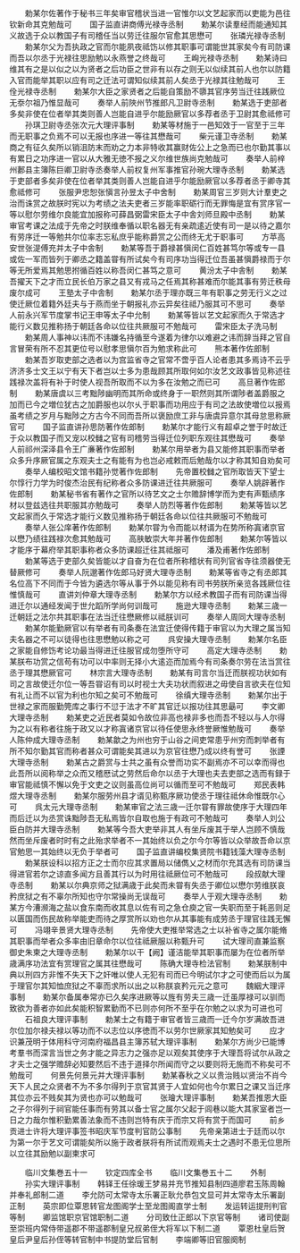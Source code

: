 <!-- { "loadSidebar": true } -->
　　勅某尔佐著作于秘书三年矣审官稽状当进一官惟尔以文艺起家而以吏能为邑往钦新命其克勉哉可
　　国子监直讲商傅光禄寺丞制
　　勅某尔读羣经而能通知其义故选于众以教国子有司稽任当以劳迁往服尔官愈其思懋可
　　张璘光禄寺丞制
　　勅某尔父为吾执政之官而尔能夙夜祗饬以修其职事可谓能世其家矣今有司防课而吾以尔丞于光禄往思励勉以永燕誉之终哉可
　　王峋光禄寺丞制
　　勅某诗曰维其有之是以似之以为贤者之后功臣之世非有以存之则无以似续其前人也尔以防籍入官而能举其职以应有司之迁法可谓知似续其前人矣丞于光禄其往勉哉可
　　王佺光禄寺丞制
　　勅某尔大臣之家贤者之后能自策励不隳其官序劳当迁往践厥位无沗尔祖乃惟显哉可
　　奏举人前陜州节推郎凡卫尉寺丞制
　　勅某选于吏部者多矣非使在位者举其类则善人岂能自进乎尔能励厥官以多荐者丞于卫尉其愈祗修可
　　孙琪卫尉寺丞张次元大理评事制
　　勅某等材施于一邑知效于一官至于三年而无职事之负焉不可以无报也序进一等往其懋哉可
　　柴元谨卫寺丞制
　　勅某商之有征久矣所以销沮防末而劝之力本非特收其赢财佐公上之急而已也尔勤其事以有累日之功序进一官以从大雅无徳不报之义尔维世族尚克勉哉可
　　奏举人前梓州郪县主簿陈巨卿卫尉寺丞奏举人前权复州军事推官孙琬大理寺丞制
　　勅某选于吏部者多矣非使在位者举其类则善人岂能自进乎尔能励厥官以多荐者丞于卿寺其愈祗修可
　　张服尹忠恕张愼言孙昱太子中舍制
　　勅某周官三岁则大计羣吏之治而诛赏之故朕时宪以为考绩之法夫吏者三岁能率职砺行而无罪悔是宜有赏序官一等以慰尔劳维尔良能宜加报称可薛昌弼雷宋臣太子中舎刘师旦殿中丞制
　　勅某审官考课之法成于先帝之时朕维奉循以职名器无有亲疏逺近使有司一是以待之嘉尔有劳序迁一等勉共尔位率志忘私庶乎能称爵赏之公而终无尤于职事可
　　方苹高安世张湜傅充并太子中舎制
　　勅某等吾于爵禄甚愼闵仁百姓甚笃尔等或专一县或佐一军而皆列于卿丞之籍盖甞有所试矣今有司序功当得迁位吾虽甚愼爵禄而于尔等无所爱焉其勉思拊循百姓以称吾闵仁甚笃之意可
　　黄汾太子中舎制
　　勅某吾擢天下之才而立民长伯万家之县又有戎马之任焉其称甚难而尔能其事有劳迁秩母废尔成可
　　王塾太子中舎制
　　勅某尔丞于理亦既三年有职事之劳无行义之过使迁厥位着籍外廷夫与于燕而坐于朝报礼亦云异矣往祗乃服其可不思可
　　奏举人前永兴军节度掌书记王申等太子中允制
　　勅某等皆以艺文起家而久于常选才能行义数见推称扬于朝廷各命以位往共厥服可不勉哉可
　　雷宋臣太子洗马制
　　勅某周人事神以讳而不讳嫌名持循至今遂着为律尔以难避之讳而辞当拜之官自言冒荣有所不忍其更位号以慰孝思愼尔百为勉求称此可
　　熊本著作佐郎制
　　勅某吾岁取吏部之选者以为宫监省寺之官常不啻乎百人论者患其多焉诗不云乎济济多士文王以宁有天下者岂以士多为患哉顾其所取何如尔汝艺文政事皆见称述往践禄次盖将有补于时使人视吾所取而不以为多在汝勉之而已可
　　高旦著作佐郎制
　　勅某唐虞以三考黜陟幽明而其所命或终身于一职然则其所谓陟者盖爵服之加而已今之増位犹古之加爵服也以尔乆于职事而功用应于有司之法故使増位以报焉虽考绩之岁月与黜陟之方古今不同而吾所以褒励庶工非与唐虞异意尔其母怠思称厥官可
　　国子监直讲孙思防著作佐郎制
　　勅某尔才能行义有超卓之誉于时故迁于众以教国子而又宠以校雠之官有司稽劳当得迁位列职东观往其懋哉可
　　奏举人前祁州深泽县令王广亷著作佐郎制
　　勅某尔用举者为县又能修其职事而举者众多升序厥官属之东观夫士之有能有为也岂必戒敕而后勉哉尔以才称其知自劝矣可
　　奏举人编校昭文馆书籍孙觉著作佐郎制
　　先帝置校雠之官所取皆天下望士尔惇行力学为时俊杰治民有纪称者众多防课进迁往共厥服可
　　奏举人姚辟著作佐郎制
　　勅某秘书省有著作之官所以待艺文之士尔赡辞博学而为吏有声甄绩序材以登兹选往共职服其亦勉哉可
　　奏举人防烈等著作佐郎制
　　勅某等皆以艺文起家而久于常选才能行义数见推称扬于朝廷各命以位往共厥服可不勉哉可
　　奏举人张公庠著作佐郎制
　　勅某尔甞为令而能以材谞为在势所称寘诸京官以懋乃绩往践禄次愈其勉哉可
　　高肤敏崇大年并著作佐郎制
　　勅某尔等皆以才能序于幕府举其职事称者众多防课超迁往其祗服可
　　潘及甫著作佐郎制
　　勅某等选于吏部久矣皆能以才自奋为在位者所称稽状有司列官省寺往须器使无替厥修可
　　奏举人阮邈著作佐郎马好贤大理寺丞制
　　勅某等省寺之有丞郎其名位高下不同而于今皆为遴选尔等从事于外以能见称有司书劳朕所亲览各践厥位往惟慎哉可
　　直讲刘仲章大理寺丞制
　　勅某尔方以经术教国子而有司防课当得进迁尔以通经发闻于世允蹈所学尚何训哉可
　　施逊大理寺丞制
　　勅某三歳一迁朝廷之法尔共其职事在法当迁往懋厥修以祗朕训可
　　奏举人周同大理寺丞制
　　勅某尔能勤厥官以有举者有司条奏在法宜迁使得传籍于审官以为大理之属当知夫名器之不可以徒得也往思懋勉以称之可
　　呉安操大理寺丞制
　　勅某尔名臣之家能自修饬考论功最当得进迁往服官成勿堕所守可
　　高定大理寺丞制
　　勅某朕布功赏之信苟有功可以中率则无择小大逺迩而加焉今有司条奏尔劳在法当赏往丞于理其懋厥官可
　　林宗言大理寺丞制
　　勅某有司言尔当迁而朕视功状如有司之言故使迁尔位一等吾甞诏有司以时视士大夫功状而叙进之毋使自言欲夫在位知有礼让而不以官为利也尔知之矣可不勉哉可
　　徐缜大理寺丞制
　　勅某尔出于世禄之家而服勤筦库之事行不愆于法才不旷其官迁以报功往其思朂可
　　李文卿大理寺丞制
　　勅某吏之近民者莫如令故位非高也禄非多也而吾不轻以与人尔得为之以有称者往施于政又以才称寘诸京官以待任使思永终誉厥惟勉哉可
　　奏举人陈仲成大理寺丞制
　　勅某歙之为州也穷于山谷之间吏常患乎州穷而刺举者有所不知尔勤其官而称者甚众可谓能矣其进以为京官往懋乃成以终有誉可
　　张諲大理寺丞制
　　勅某古之爵赏与士共之虽有众誉而功实不副焉亦不可以幸而得也此吾所以阅称举之众而又稽厯试之劳然后命尔以丞于大理也夫去吏部之选而有録于审官能祗慎不懈以免于文吏之议则虽高位尚可以循而至可不勉哉可
　　郑民表韩煜大理寺丞制
　　勅某尔服劳州县才谞见称甄序厥功使丞于理往祗休命惟既尔心可
　　呉太元大理寺丞制
　　勅某审官之法三歳一迁尔甞有罪故使序于大理四年而后迁以为丞赏诛黜陟吾无私焉皆尔自取也施于有政可不勉哉可
　　奏举人刘公臣白防并大理寺丞制
　　勅某等今吾大吏举非其人有坐斥废其于举人岂顾不慎哉然而坐斥废者时时有之此殆求举者不一其始终以负之尔今尔等皆以众举故吾命以京官勉思一其始终以无负于举者可
　　国子监直讲编校集贤院书籍钱藻大理寺丞制
　　勅某朕设科以招方正之士而尔应其求置局以储儁乂之材而尔充其选有司防课当得进官若尔之谅直多闻方且善其行以为时用往祗厥位可不勉哉可
　　段叔献大理寺丞制
　　勅某以尔典京师之狱满歳于此矣而未甞有失丞于卿位以懋尔劳维朕哀矜庶狱之有不辜尔所知也守尔常操尚无误哉可
　　奏举人于观大理寺丞制
　　勅某方今漕濒海之盐以食东南而收其息以佐有司之急仓庾之官一失职而至于耗恶则足以匮国而伤民故称举能吏而待之厚赏所以劝也尔从其事能有成劳丞于理官往践无懈可
　　冯翊辛景贤大理寺丞制
　　先帝使大吏推举常选之士以补省寺之属尔能脩其职事而举者众多率由旧章命尔以位往祗厥服以称甄升可
　　试大理司直兼监察御史朱柬之大理寺丞制
　　勅某尔以干【阙】谨洁能举其职事而屡为在位者所举歳满序功法宜有赏理官之属其往懋哉可
　　陈确大理寺检法官制
　　勅某朕制中典以刑四方非惟不失天下之奸唯以使人无犯有司而已今明试尔才之可使而后以为属于理官尔其知恤庶狱之不辜而求所以出之以称朕哀矜元元之意可
　　魏絪大理评事制
　　勅某尔备属奉常亦已久矣序进厥等以旌有劳夫三歳一迁虽厚禄可以驯而致欲为善者亦如此矣能积智累勤而不已则亦何所不至乎在尔勉之以求为可进也可
　　石祖良大理评事制
　　勅某士之有籍于审官者皆三歳而一迁今尔岁满故吾进尔位加尔禄夫禄以等功而不以志位以序徳而不以劳尔世厥家其知勉矣可
　　应才识兼茂明于体用科守河南府福昌县主簿苏轼大理评事制
　　勅某尔方尚少已能博考羣书而深言当世之务才能之异志力之强亦足以观矣其使序于大理吾将试尔从政之才夫士之强学赡辞必知要然后不违于道择尔所闻而守之以要则将无施而不称矣可不勉哉可
　　何景先何景元并大理评事制
　　勅某春秋之义以贵治贱以贤治不肖今天下人民之众贤者不为不多尔得列于京官其贤于人宜如何也今尔累日之课又当迁序其位亦云不贱矣其为贤也亦可以勉哉可
　　张璯大理评事制
　　勅某吾推恩大臣之子尔得列于祠官能任事而有劳其以备士官之属尔父起于闾巷以能大其家室者岂一日之力哉尔惟积勤累善法象而不违则岂特有庆于而宗又将有赏于而国可
　　前乡贡进士许将大理评事签书昭庆军节度判官防公事制
　　先帝亲第进士于廷而以尔为第一尔于艺文可谓能矣所以施于政者朕将有所试而观焉夫士之遇时不患无位思所以立往其励勉以副柬求可













　　临川文集巻五十一
　　钦定四库全书
　　临川文集巻五十二
　　外制
　　孙实大理评事制
　　韩铎王任徐瑗王梦易并充节推知县制四道廖君玉陈周翰并奉礼郎制二道
　　李允防可太常寺太乐署正耿允恭包文显可并太常寺太乐署副正制
　　英宗即位覃恩转官龙图阁学士至龙图阁直学士制
　　发运转运提刑判官等制
　　卿监馆职京官馆职制二道
　　分司致仕正郎以下京官等制
　　诸司使副至崇班内常侍带遥郡不带遥郡制皇兄叔弟侄大将军以下制二道
　　覃恩杜皇后贺皇后尹皇后孙侄等转官制中书提防堂后官制
　　李端卿等旧官服阕制
